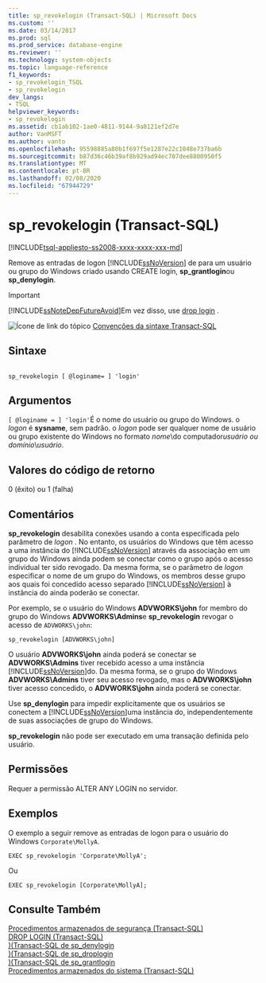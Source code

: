 ```yaml
---
title: sp_revokelogin (Transact-SQL) | Microsoft Docs
ms.custom: ''
ms.date: 03/14/2017
ms.prod: sql
ms.prod_service: database-engine
ms.reviewer: ''
ms.technology: system-objects
ms.topic: language-reference
f1_keywords:
- sp_revokelogin_TSQL
- sp_revokelogin
dev_langs:
- TSQL
helpviewer_keywords:
- sp_revokelogin
ms.assetid: cb1ab102-1ae0-4811-9144-9a8121ef2d7e
author: VanMSFT
ms.author: vanto
ms.openlocfilehash: 95598885a80b1f697f5e1287e22c1048e737ba6b
ms.sourcegitcommit: b87d36c46b39af8b929ad94ec707dee8800950f5
ms.translationtype: MT
ms.contentlocale: pt-BR
ms.lasthandoff: 02/08/2020
ms.locfileid: "67944729"
---
```

# <a name="sp_revokelogin-transact-sql"></a>sp_revokelogin (Transact-SQL)
[!INCLUDE[tsql-appliesto-ss2008-xxxx-xxxx-xxx-md](../../includes/tsql-appliesto-ss2008-xxxx-xxxx-xxx-md.md)]

  Remove as entradas de logon [!INCLUDE[ssNoVersion](../../includes/ssnoversion-md.md)] de para um usuário ou grupo do Windows criado usando CREATE login, **sp_grantlogin**ou **sp_denylogin**.  
  
> [!IMPORTANT]  
>  [!INCLUDE[ssNoteDepFutureAvoid](../../includes/ssnotedepfutureavoid-md.md)]Em vez disso, use [drop login](../../t-sql/statements/drop-login-transact-sql.md) .  
  
 ![Ícone de link do tópico](../../database-engine/configure-windows/media/topic-link.gif "Ícone de link do tópico") [Convenções da sintaxe Transact-SQL](../../t-sql/language-elements/transact-sql-syntax-conventions-transact-sql.md)  
  
## <a name="syntax"></a>Sintaxe  
  
```  
  
sp_revokelogin [ @loginame= ] 'login'  
```  
  
## <a name="arguments"></a>Argumentos  
`[ @loginame = ] 'login'`É o nome do usuário ou grupo do Windows. o *logon* é **sysname**, sem padrão. o *logon* pode ser qualquer nome de usuário ou grupo existente do Windows no formato *nome*\\do computador*usuário ou domínio*\\*usuário*.  
  
## <a name="return-code-values"></a>Valores do código de retorno  
 0 (êxito) ou 1 (falha)  
  
## <a name="remarks"></a>Comentários  
 **sp_revokelogin** desabilita conexões usando a conta especificada pelo parâmetro de *logon* . No entanto, os usuários do Windows que têm acesso a uma instância do [!INCLUDE[ssNoVersion](../../includes/ssnoversion-md.md)] através da associação em um grupo do Windows ainda podem se conectar como o grupo após o acesso individual ter sido revogado. Da mesma forma, se o parâmetro de *logon* especificar o nome de um grupo do Windows, os membros desse grupo aos quais foi concedido acesso separado [!INCLUDE[ssNoVersion](../../includes/ssnoversion-md.md)] à instância do ainda poderão se conectar.  
  
 Por exemplo, se o usuário do Windows **ADVWORKS\john** for membro do grupo do Windows **ADVWORKS\Admins**e **sp_revokelogin** revogar o acesso de `ADVWORKS\john`:  
  
```  
sp_revokelogin [ADVWORKS\john]  
```  
  
 O usuário **ADVWORKS\john** ainda poderá se conectar se **ADVWORKS\Admins** tiver recebido acesso a uma instância [!INCLUDE[ssNoVersion](../../includes/ssnoversion-md.md)]do. Da mesma forma, se o grupo do Windows **ADVWORKS\Admins** tiver seu acesso revogado, mas o **ADVWORKS\john** tiver acesso concedido, o **ADVWORKS\john** ainda poderá se conectar.  
  
 Use **sp_denylogin** para impedir explicitamente que os usuários se conectem a [!INCLUDE[ssNoVersion](../../includes/ssnoversion-md.md)]uma instância do, independentemente de suas associações de grupo do Windows.  
  
 **sp_revokelogin** não pode ser executado em uma transação definida pelo usuário.  
  
## <a name="permissions"></a>Permissões  
 Requer a permissão ALTER ANY LOGIN no servidor.  
  
## <a name="examples"></a>Exemplos  
 O exemplo a seguir remove as entradas de logon para o usuário do Windows `Corporate\MollyA`.  
  
```  
EXEC sp_revokelogin 'Corporate\MollyA';  
```  
  
 Ou  
  
```  
EXEC sp_revokelogin [Corporate\MollyA];  
```  
  
## <a name="see-also"></a>Consulte Também  
 [Procedimentos armazenados de segurança &#40;Transact-SQL&#41;](../../relational-databases/system-stored-procedures/security-stored-procedures-transact-sql.md)   
 [DROP LOGIN &#40;Transact-SQL&#41;](../../t-sql/statements/drop-login-transact-sql.md)   
 [&#41;&#40;Transact-SQL de sp_denylogin](../../relational-databases/system-stored-procedures/sp-denylogin-transact-sql.md)   
 [&#41;&#40;Transact-SQL de sp_droplogin](../../relational-databases/system-stored-procedures/sp-droplogin-transact-sql.md)   
 [&#41;&#40;Transact-SQL de sp_grantlogin](../../relational-databases/system-stored-procedures/sp-grantlogin-transact-sql.md)   
 [Procedimentos armazenados do sistema &#40;Transact-SQL&#41;](../../relational-databases/system-stored-procedures/system-stored-procedures-transact-sql.md)  
  
  

